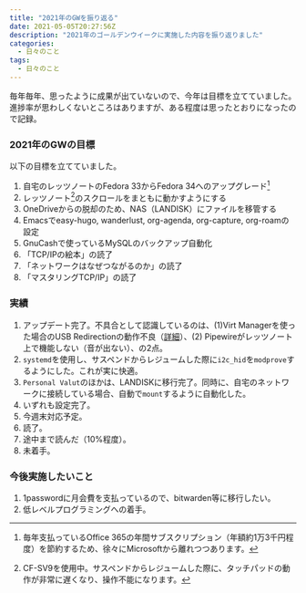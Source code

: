 ```yaml
---
title: "2021年のGWを振り返る"
date: 2021-05-05T20:27:56Z
description: "2021年のゴールデンウイークに実施した内容を振り返りました"
categories: 
  - 日々のこと
tags:
  - 日々のこと
---
```


毎年毎年、思ったように成果が出ていないので、今年は目標を立てていました。進捗率が思わしくないところはありますが、ある程度は思ったとおりになったので記録。

<!--more-->

### 2021年のGWの目標

以下の目標を立てていました。

1. 自宅のレッツノートのFedora 33からFedora 34へのアップグレード[^footnote1]
2. レッツノート[^footnote2]のスクロールをまともに動かすようにする
3. OneDriveからの脱却のため、NAS（LANDISK）にファイルを移管する
4. Emacsでeasy-hugo, wanderlust, org-agenda, org-capture, org-roamの設定
5. GnuCashで使っているMySQLのバックアップ自動化
6. 「TCP/IPの絵本」の読了
7. 「ネットワークはなぜつながるのか」の読了
8. 「マスタリングTCP/IP」の読了 

### 実績

1. アップデート完了。不具合として認識しているのは、(1)Virt Managerを使った場合のUSB Redirectionの動作不良（[詳細](https://fedoraproject.org/wiki/Common_F34_bugs#USB_devices_forwarded_from_the_host_to_a_guest_aren.27t_recognized_in_a_libvirt_virtual_machine
)）、(2) Pipewireがレッツノート上で機能しない（音が出ない）、の2点。
2. `systemd`を使用し、サスペンドからレジュームした際に`i2c_hid`を`modprove`するようにした。これが実に快適。
3. `Personal Valut`のほかは、LANDISKに移行完了。同時に、自宅のネットワークに接続している場合、自動で`mount`するように自動化した。
4. いずれも設定完了。
5. 今週末対応予定。
6. 読了。
7. 途中まで読んだ（10%程度）。
8. 未着手。

### 今後実施したいこと

1. 1passwordに月会費を支払っているので、bitwarden等に移行したい。
2. 低レベルプログラミングへの着手。

[^footnote1]: 毎年支払っているOffice 365の年間サブスクリプション（年額約1万3千円程度）を節約するため、徐々にMicrosoftから離れつつあります。
[^footnote2]: CF-SV9を使用中。サスペンドからレジュームした際に、タッチパッドの動作が非常に遅くなり、操作不能になります。
